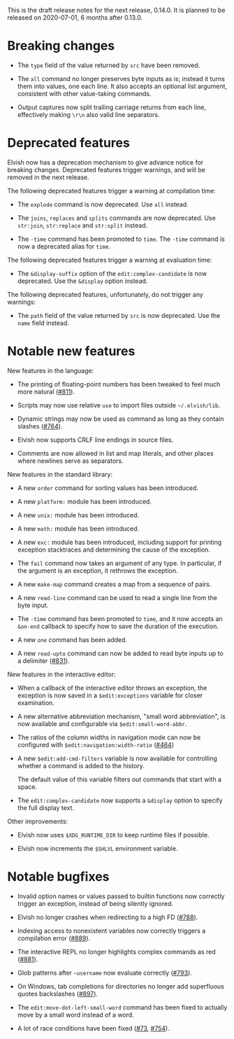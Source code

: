 This is the draft release notes for the next release, 0.14.0. It is planned to
be released on 2020-07-01, 6 months after 0.13.0.

# Breaking changes

-   The `type` field of the value returned by `src` have been removed.

-   The `all` command no longer preserves byte inputs as is; instead it turns
    them into values, one each line. It also accepts an optional list argument,
    consistent with other value-taking commands.

-   Output captures now split trailing carriage returns from each line,
    effectively making `\r\n` also valid line separators.

# Deprecated features

Elvish now has a deprecation mechanism to give advance notice for breaking
changes. Deprecated features trigger warnings, and will be removed in the next
release.

The following deprecated features trigger a warning at compilation time:

-   The `explode` command is now deprecated. Use `all` instead.

-   The `joins`, `replaces` and `splits` commands are now deprecated. Use
    `str:join`, `str:replace` and `str:split` instead.

-   The `-time` command has been promoted to `time`. The `-time` command is now
    a deprecated alias for `time`.

The following deprecated features trigger a warning at evaluation time:

-   The `&display-suffix` option of the `edit:complex-candidate` is now
    deprecated. Use the `&display` option instead.

The following deprecated features, unfortunately, do not trigger any warnings:

-   The `path` field of the value returned by `src` is now deprecated. Use the
    `name` field instead.

# Notable new features

New features in the language:

-   The printing of floating-point numbers has been tweaked to feel much more
    natural ([#811](https://b.elv.sh/811)).

-   Scripts may now use relative `use` to import files outside `~/.elvish/lib`.

-   Dynamic strings may now be used as command as long as they contain slashes
    ([#764](https://b.elv.sh/764)).

-   Elvish now supports CRLF line endings in source files.

-   Comments are now allowed in list and map literals, and other places where
    newlines serve as separators.

New features in the standard library:

-   A new `order` command for sorting values has been introduced.

-   A new `platform:` module has been introduced.

-   A new `unix:` module has been introduced.

-   A new `math:` module has been introduced.

-   A new `exc:` module has been introduced, including support for printing
    exception stacktraces and determining the cause of the exception.

-   The `fail` command now takes an argument of any type. In particular, if the
    argument is an exception, it rethrows the exception.

-   A new `make-map` command creates a map from a sequence of pairs.

-   A new `read-line` command can be used to read a single line from the byte
    input.

-   The `-time` command has been promoted to `time`, and it now accepts an
    `&on-end` callback to specify how to save the duration of the execution.

-   A new `one` command has been added.

-   A new `read-upto` command can now be added to read byte inputs up to a
    delimiter ([#831](https://b.elv.sh/831)).

New features in the interactive editor:

-   When a callback of the interactive editor throws an exception, the exception
    is now saved in a `$edit:exceptions` variable for closer examination.

-   A new alternative abbreviation mechanism, "small word abbreviation", is now
    available and configurable via `$edit:small-word-abbr`.

-   The ratios of the column widths in navigation mode can now be configured
    with `$edit:navigation:width-ratio` ([#464](https://b.elv.sh/464))

-   A new `$edit:add-cmd-filters` variable is now available for controlling
    whether a command is added to the history.

    The default value of this variable filters out commands that start with a
    space.

-   The `edit:complex-candidate` now supports a `&display` option to specify the
    full display text.

Other improvements:

-   Elvish now uses `$XDG_RUNTIME_DIR` to keep runtime files if possible.

-   Elvish now increments the `$SHLVL` environment variable.

# Notable bugfixes

-   Invalid option names or values passed to builtin functions now correctly
    trigger an exception, instead of being silently ignored.

-   Elvish no longer crashes when redirecting to a high FD
    ([#788](https://b.elv.sh/788)).

-   Indexing access to nonexistent variables now correctly triggers a
    compilation error ([#889](https://b.elv.sh/889)).

-   The interactive REPL no longer highlights complex commands as red
    ([#881](https://b.elv.sh/881)).

-   Glob patterns after `~username` now evaluate correctly
    ([#793](https://b.elv.sh/793)).

-   On Windows, tab completions for directories no longer add superfluous quotes
    backslashes ([#897](https://b.elv.sh/897)).

-   The `edit:move-dot-left-small-word` command has been fixed to actually move
    by a small word instead of a word.

-   A lot of race conditions have been fixed ([#73](https://b.elv.sh),
    [#754](https://b.elv.sh/754)).
